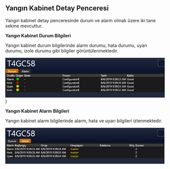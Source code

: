 ## **Yangın Kabinet Detay Penceresi**
Yangın kabinet detay penceresinde durum ve alarm olmak üzere iki tane sekme mevcuttur.

**Yangın Kabinet Durum Bilgileri**

Yangın kabinet durum bilgilerinde alarm durumu, hata durumu, uyarı durumu, izole durumu gibi bilgiler görüntülenmektedir.

![image.png](/.attachments/image-f0fe29f9-ccbc-4f8a-bea5-fe8521532e1e.png))

**Yangın Kabinet Alarm Bilgileri**

Yangın kabinet alarm bilgilerinde alarm, hata ve uyarı bilgileri izlenmektedir.

![image.png](/.attachments/image-f15f88c0-f658-4dda-aa20-3c501f329346.png)